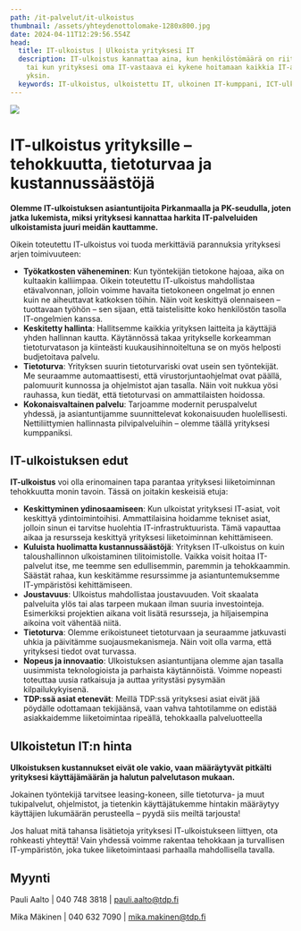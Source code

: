 ```yaml
---
path: /it-palvelut/it-ulkoistus
thumbnail: /assets/yhteydenottolomake-1280x800.jpg
date: 2024-04-11T12:29:56.554Z
head:
  title: IT-ulkoistus | Ulkoista yrityksesi IT
  description: IT-ulkoistus kannattaa aina, kun henkilöstömäärä on riittävän suuri
    tai kun yrityksesi oma IT-vastaava ei kykene hoitamaan kaikkia IT-asioita
    yksin.
  keywords: IT-ulkoistus, ulkoistettu IT, ulkoinen IT-kumppani, ICT-ulkoistus
---
```

![](/assets/yhteydenottolomake-1280x800.jpg)

# IT-ulkoistus yrityksille – tehokkuutta, tietoturvaa ja kustannussäästöjä 

**Olemme IT-ulkoistuksen asiantuntijoita Pirkanmaalla ja PK-seudulla, joten jatka lukemista, miksi yrityksesi kannattaa harkita IT-palveluiden ulkoistamista juuri meidän kauttamme.**

Oikein toteutettu IT-ulkoistus voi tuoda merkittäviä parannuksia yrityksesi arjen toimivuuteen:

* **Työkatkosten väheneminen**: Kun työntekijän tietokone hajoaa, aika on kultaakin kalliimpaa. Oikein toteutettu IT-ulkoistus mahdollistaa etävalvonnan, jolloin voimme havaita tietokoneen ongelmat jo ennen kuin ne aiheuttavat katkoksen töihin. Näin voit keskittyä olennaiseen – tuottavaan työhön – sen sijaan, että taistelisitte koko henkilöstön tasolla IT-ongelmien kanssa. 
* **K﻿eskitetty hallinta**: Hallitsemme kaikkia yrityksen laitteita ja käyttäjiä yhden hallinnan kautta. Käytännössä takaa yritykselle korkeamman tietoturvatason ja kiinteästi kuukausihinnoiteltuna se on myös helposti budjetoitava palvelu.
* **Tietoturva**: Yrityksen suurin tietoturvariski ovat usein sen työntekijät. Me seuraamme automaattisesti, että virustorjuntaohjelmat ovat päällä, palomuurit kunnossa ja ohjelmistot ajan tasalla. Näin voit nukkua yösi rauhassa, kun tiedät, että tietoturvasi on ammattilaisten hoidossa.
* **Kokonaisvaltainen palvelu**: Tarjoamme modernit peruspalvelut yhdessä, ja asiantuntijamme suunnittelevat kokonaisuuden huolellisesti. Nettiliittymien hallinnasta pilvipalveluihin – olemme täällä yrityksesi kumppaniksi.

## I﻿T-ulkoistuksen edut

**IT-ulkoistus** voi olla erinomainen tapa parantaa yrityksesi liiketoiminnan tehokkuutta monin tavoin. Tässä on joitakin keskeisiä etuja:

* **Keskittyminen ydinosaamiseen**: Kun ulkoistat yrityksesi IT-asiat, voit keskittyä ydintoimintoihisi. Ammattilaisina hoidamme tekniset asiat, jolloin sinun ei tarvitse huolehtia IT-infrastruktuurista. Tämä vapauttaa aikaa ja resursseja keskittyä yrityksesi liiketoiminnan kehittämiseen. 
* **Kuluista huolimatta kustannussäästöjä**: Yrityksen IT-ulkoistus on kuin taloushallinnon ulkoistaminen tilitoimistolle. Vaikka voisit hoitaa IT-palvelut itse, me teemme sen edullisemmin, paremmin ja tehokkaammin. Säästät rahaa, kun keskitämme resurssimme ja asiantuntemuksemme IT-ympäristösi kehittämiseen.
* **Joustavuus**: Ulkoistus mahdollistaa joustavuuden. Voit skaalata palveluita ylös tai alas tarpeen mukaan ilman suuria investointeja. Esimerkiksi projektien aikana voit lisätä resursseja, ja hiljaisempina aikoina voit vähentää niitä.
* **Tietoturva**: Olemme erikoistuneet tietoturvaan ja seuraamme jatkuvasti uhkia ja päivitämme suojausmekanismeja. Näin voit olla varma, että yrityksesi tiedot ovat turvassa. 
* **Nopeus ja innovaatio**: Ulkoistuksen asiantuntijana olemme ajan tasalla uusimmista teknologioista ja parhaista käytännöistä. Voimme nopeasti toteuttaa uusia ratkaisuja ja auttaa yritystäsi pysymään kilpailukykyisenä.
* **TDP:ssä asiat etenevät**: Meillä TDP:ssä yrityksesi asiat eivät jää pöydälle odottamaan tekijäänsä, vaan vahva tahtotilamme on edistää asiakkaidemme liiketoimintaa ripeällä, tehokkaalla palveluotteella

## Ulkoistetun IT:n hinta

**U﻿lkoistuksen kustannukset eivät ole vakio, vaan määräytyvät pitkälti yrityksesi käyttäjämäärän ja halutun palvelutason mukaan.**

Jokainen työntekijä tarvitsee leasing-koneen, sille tietoturva- ja muut tukipalvelut, ohjelmistot, ja tietenkin käyttäjätukemme hintakin määräytyy käyttäjien lukumäärän perusteella – pyydä siis meiltä tarjousta!

Jos haluat mitä tahansa lisätietoja yrityksesi IT-ulkoistukseen liittyen, ota rohkeasti yhteyttä! Vain yhdessä voimme rakentaa tehokkaan ja turvallisen IT-ympäristön, joka tukee liiketoimintaasi parhaalla mahdollisella tavalla.

## Myynti

P﻿auli Aalto | 040 748 3818 | pauli.aalto@tdp.fi

M﻿ika Mäkinen | 040 632 7090 | mika.makinen@tdp.fi